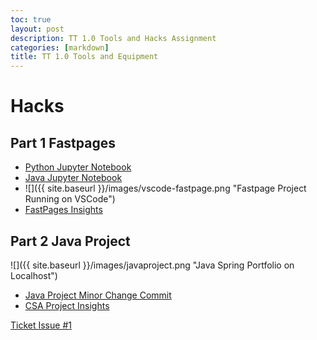 ```yaml
---
toc: true
layout: post
description: TT 1.0 Tools and Hacks Assignment
categories: [markdown]
title: TT 1.0 Tools and Equipment
---
```


# Hacks

## Part 1 Fastpages

- [Python Jupyter Notebook](https://tangalice.github.io/alicetang/fastpages/jupyter/2022/08/21/PythonJupyterNotebook.html)
- [Java Jupyter Notebook](https://tangalice.github.io/alicetang/fastpages/jupyter/2022/08/21/JavaJupyterNotebook.html)
- ![]({{ site.baseurl }}/images/vscode-fastpage.png "Fastpage Project Running on VSCode")
- [FastPages Insights](https://github.com/tangalice/alicetang/pulse)


## Part 2 Java Project

![]({{ site.baseurl }}/images/javaproject.png "Java Spring Portfolio on Localhost")

- [Java Project Minor Change Commit](https://github.com/tangalice/CSAproject/commit/2e127d4d755f88eebbbac8bf8319de8a936cdfb5)
- [CSA Project Insights](https://github.com/tangalice/CSAproject/pulse)

[Ticket Issue #1](https://github.com/tangalice/alicetang/issues/2)

